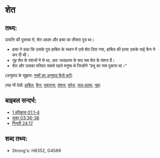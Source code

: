 # शेत #

## तथ्य: ##

उत्पत्ति की पुस्तक में, शेत आदम और हव्वा का तीसरा पुत्र था।

* हव्वा ने कहा कि उसके पुत्र हाबिल के स्थान में उसे शेत दिया गया, हाबिल की हत्या उसके भाई कैन ने कर दी थी।
* नूह शेत के वंशजों में से था, अतः जलप्रलय के बाद सब शेत के वंशज हैं।
* शेत और उसका परिवार सबसे पहले मनुष्य थे जिन्होंने “प्रभु का नाम पुकारा था।"

(अनुवाद के सुझाव: [नामों का अनुवाद कैसे करें](rc://en/ta/man/translate/translate-names))

(यह भी देखें: [हाबिल](../names/abel.md), [कैन](../names/cain.md), [पुकारना](../kt/call.md), [वंशज](../other/descendant.md), [पूर्वज](../other/father.md), [जल-प्रलय](../other/flood.md), [नूह](../names/noah.md))

## बाइबल सन्दर्भ: ##

* [1 इतिहास 01:1-4](rc://en/tn/help/1ch/01/01)
* [लूका 03:36-38](rc://en/tn/help/luk/03/36)
* [गिनती 24:17](rc://en/tn/help/num/24/17)

## शब्द तथ्य: ##

* Strong's: H8352, G4589
